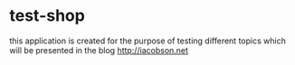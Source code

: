 # test-shop

this application is created for the purpose of testing different topics which will be presented in the blog http://iacobson.net

